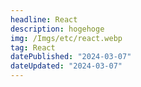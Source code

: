 ```yaml
---
headline: React
description: hogehoge
img: /Imgs/etc/react.webp
tag: React
datePublished: "2024-03-07"
dateUpdated: "2024-03-07"
---
```


